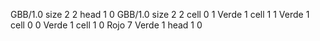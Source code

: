 <gs-board> GBB/1.0
size 2 2
head 1 0
 </gs-board>
<gs-board> GBB/1.0
size 2 2
cell 0 1 Verde 1 
cell 1 1 Verde 1 
cell 0 0 Verde 1 
cell 1 0 Rojo 7 Verde 1 
head 1 0
 </gs-board>